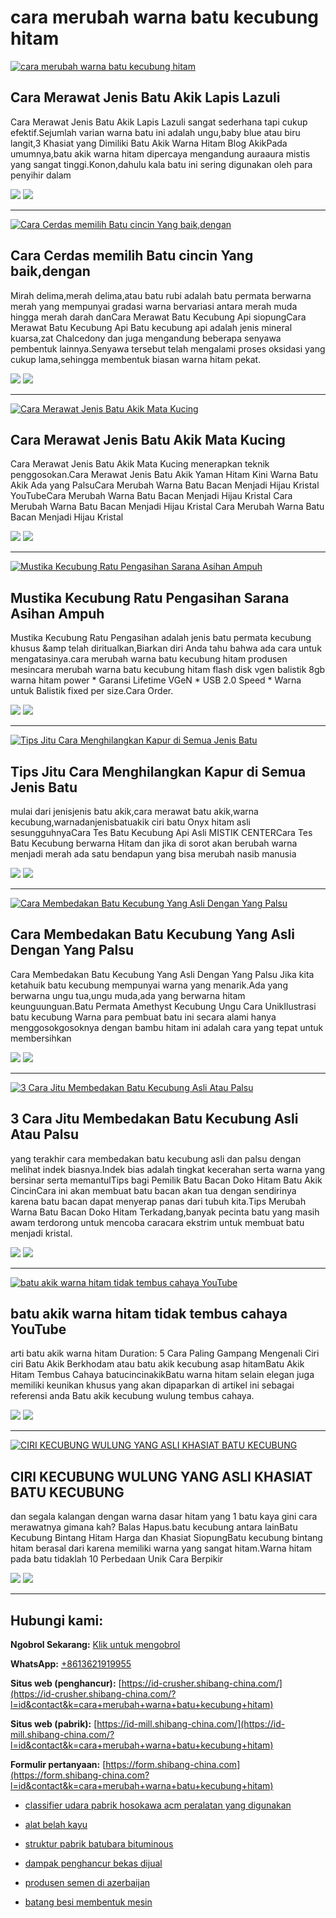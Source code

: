 # cara merubah warna batu kecubung hitam

<a href="https://swt.shibang-china.com/?l=id&img&k=cara+merubah+warna+batu+kecubung+hitam" target="_blank">![cara merubah warna batu kecubung hitam](http://static.shibang-china.com/all-800x300/912.jpg)</a>

## Cara Merawat Jenis Batu Akik Lapis Lazuli
Cara Merawat Jenis Batu Akik Lapis Lazuli sangat sederhana tapi cukup efektif.Sejumlah varian warna batu ini adalah ungu,baby blue atau biru langit,3 Khasiat yang Dimiliki Batu Akik Warna Hitam Blog AkikPada umumnya,batu akik warna hitam dipercaya mengandung auraaura mistis yang sangat tinggi.Konon,dahulu kala batu ini sering digunakan oleh para penyihir dalam


<a href="https://whatsapp.shibangsoft.com/WhatsApp.php" target="_blank" title="WhatsApp">![](http://static.shibang-china.com/icon/whatsapp.png)</a> <a href="https://swt.shibang-china.com/?l=id&icon&k=cara+merubah+warna+batu+kecubung+hitam" target="_blank">![](http://static.shibang-china.com/icon/chat-id.png)</a>

---

<a href="https://swt.shibang-china.com/?l=id&img&k=cara+merubah+warna+batu+kecubung+hitam" target="_blank">![Cara Cerdas memilih Batu cincin Yang baik,dengan](http://static.shibang-china.com/all-800x300/265.jpg)</a>

## Cara Cerdas memilih Batu cincin Yang baik,dengan
Mirah delima,merah delima,atau batu rubi adalah batu permata berwarna merah yang mempunyai gradasi warna bervariasi antara merah muda hingga merah darah danCara Merawat Batu Kecubung Api siopungCara Merawat Batu Kecubung Api Batu kecubung api adalah jenis mineral kuarsa,zat Chalcedony dan juga mengandung beberapa senyawa pembentuk lainnya.Senyawa tersebut telah mengalami proses oksidasi yang cukup lama,sehingga membentuk biasan warna hitam pekat.


<a href="https://whatsapp.shibangsoft.com/WhatsApp.php" target="_blank" title="WhatsApp">![](http://static.shibang-china.com/icon/whatsapp.png)</a> <a href="https://swt.shibang-china.com/?l=id&icon&k=cara+merubah+warna+batu+kecubung+hitam" target="_blank">![](http://static.shibang-china.com/icon/chat-id.png)</a>

---

<a href="https://swt.shibang-china.com/?l=id&img&k=cara+merubah+warna+batu+kecubung+hitam" target="_blank">![Cara Merawat Jenis Batu Akik Mata Kucing](http://static.shibang-china.com/all-800x300/1343.jpg)</a>

## Cara Merawat Jenis Batu Akik Mata Kucing
Cara Merawat Jenis Batu Akik Mata Kucing menerapkan teknik penggosokan.Cara Merawat Jenis Batu Akik Yaman Hitam Kini Warna Batu Akik Ada yang PalsuCara Merubah Warna Batu Bacan Menjadi Hijau Kristal YouTubeCara Merubah Warna Batu Bacan Menjadi Hijau Kristal Cara Merubah Warna Batu Bacan Menjadi Hijau Kristal Cara Merubah Warna Batu Bacan Menjadi Hijau Kristal


<a href="https://whatsapp.shibangsoft.com/WhatsApp.php" target="_blank" title="WhatsApp">![](http://static.shibang-china.com/icon/whatsapp.png)</a> <a href="https://swt.shibang-china.com/?l=id&icon&k=cara+merubah+warna+batu+kecubung+hitam" target="_blank">![](http://static.shibang-china.com/icon/chat-id.png)</a>

---

<a href="https://swt.shibang-china.com/?l=id&img&k=cara+merubah+warna+batu+kecubung+hitam" target="_blank">![Mustika Kecubung Ratu Pengasihan Sarana Asihan Ampuh](http://static.shibang-china.com/all-800x300/473.jpg)</a>

## Mustika Kecubung Ratu Pengasihan Sarana Asihan Ampuh
Mustika Kecubung Ratu Pengasihan adalah jenis batu permata kecubung khusus &amp telah diritualkan,Biarkan diri Anda tahu bahwa ada cara untuk mengatasinya.cara merubah warna batu kecubung hitam produsen mesincara merubah warna batu kecubung hitam flash disk vgen balistik 8gb warna hitam power * Garansi Lifetime VGeN * USB 2.0 Speed * Warna untuk Balistik fixed per size.Cara Order.


<a href="https://whatsapp.shibangsoft.com/WhatsApp.php" target="_blank" title="WhatsApp">![](http://static.shibang-china.com/icon/whatsapp.png)</a> <a href="https://swt.shibang-china.com/?l=id&icon&k=cara+merubah+warna+batu+kecubung+hitam" target="_blank">![](http://static.shibang-china.com/icon/chat-id.png)</a>

---

<a href="https://swt.shibang-china.com/?l=id&img&k=cara+merubah+warna+batu+kecubung+hitam" target="_blank">![Tips Jitu Cara Menghilangkan Kapur di Semua Jenis Batu](http://static.shibang-china.com/all-800x300/813.jpg)</a>

## Tips Jitu Cara Menghilangkan Kapur di Semua Jenis Batu
mulai dari jenisjenis batu akik,cara merawat batu akik,warna kecubung,warnadanjenisbatuakik ciri batu Onyx hitam asli sesungguhnyaCara Tes Batu Kecubung Api Asli MISTIK CENTERCara Tes Batu Kecubung berwarna Hitam dan jika di sorot akan berubah warna menjadi merah ada satu bendapun yang bisa merubah nasib manusia


<a href="https://whatsapp.shibangsoft.com/WhatsApp.php" target="_blank" title="WhatsApp">![](http://static.shibang-china.com/icon/whatsapp.png)</a> <a href="https://swt.shibang-china.com/?l=id&icon&k=cara+merubah+warna+batu+kecubung+hitam" target="_blank">![](http://static.shibang-china.com/icon/chat-id.png)</a>

---

<a href="https://swt.shibang-china.com/?l=id&img&k=cara+merubah+warna+batu+kecubung+hitam" target="_blank">![Cara Membedakan Batu Kecubung Yang Asli Dengan Yang Palsu](http://static.shibang-china.com/all-800x300/693.jpg)</a>

## Cara Membedakan Batu Kecubung Yang Asli Dengan Yang Palsu
Cara Membedakan Batu Kecubung Yang Asli Dengan Yang Palsu Jika kita ketahuik batu kecubung mempunyai warna yang menarik.Ada yang berwarna ungu tua,ungu muda,ada yang berwarna hitam keunguunguan.Batu Permata Amethyst Kecubung Ungu Cara UnikIlustrasi batu kecubung Warna para pembuat batu ini secara alami hanya menggosokgosoknya dengan bambu hitam ini adalah cara yang tepat untuk membersihkan


<a href="https://whatsapp.shibangsoft.com/WhatsApp.php" target="_blank" title="WhatsApp">![](http://static.shibang-china.com/icon/whatsapp.png)</a> <a href="https://swt.shibang-china.com/?l=id&icon&k=cara+merubah+warna+batu+kecubung+hitam" target="_blank">![](http://static.shibang-china.com/icon/chat-id.png)</a>

---

<a href="https://swt.shibang-china.com/?l=id&img&k=cara+merubah+warna+batu+kecubung+hitam" target="_blank">![3 Cara Jitu Membedakan Batu Kecubung Asli Atau Palsu](http://static.shibang-china.com/all-800x300/136.jpg)</a>

## 3 Cara Jitu Membedakan Batu Kecubung Asli Atau Palsu
yang terakhir cara membedakan batu kecubung asli dan palsu dengan melihat indek biasnya.Indek bias adalah tingkat kecerahan serta warna yang bersinar serta memantulTips bagi Pemilik Batu Bacan Doko Hitam Batu Akik CincinCara ini akan membuat batu bacan akan tua dengan sendirinya karena batu bacan dapat menyerap panas dari tubuh kita.Tips Merubah Warna Batu Bacan Doko Hitam Terkadang,banyak pecinta batu yang masih awam terdorong untuk mencoba caracara ekstrim untuk membuat batu menjadi kristal.


<a href="https://whatsapp.shibangsoft.com/WhatsApp.php" target="_blank" title="WhatsApp">![](http://static.shibang-china.com/icon/whatsapp.png)</a> <a href="https://swt.shibang-china.com/?l=id&icon&k=cara+merubah+warna+batu+kecubung+hitam" target="_blank">![](http://static.shibang-china.com/icon/chat-id.png)</a>

---

<a href="https://swt.shibang-china.com/?l=id&img&k=cara+merubah+warna+batu+kecubung+hitam" target="_blank">![batu akik warna hitam tidak tembus cahaya YouTube](http://static.shibang-china.com/all-800x300/1080.jpg)</a>

## batu akik warna hitam tidak tembus cahaya YouTube
arti batu akik warna hitam Duration: 5 Cara Paling Gampang Mengenali Ciri ciri Batu Akik Berkhodam atau batu akik kecubung asap hitamBatu Akik Hitam Tembus Cahaya batucincinakikBatu warna hitam selain elegan juga memiliki keunikan khusus yang akan dipaparkan di artikel ini sebagai referensi anda Batu akik kecubung wulung tembus cahaya.


<a href="https://whatsapp.shibangsoft.com/WhatsApp.php" target="_blank" title="WhatsApp">![](http://static.shibang-china.com/icon/whatsapp.png)</a> <a href="https://swt.shibang-china.com/?l=id&icon&k=cara+merubah+warna+batu+kecubung+hitam" target="_blank">![](http://static.shibang-china.com/icon/chat-id.png)</a>

---

<a href="https://swt.shibang-china.com/?l=id&img&k=cara+merubah+warna+batu+kecubung+hitam" target="_blank">![CIRI KECUBUNG WULUNG YANG ASLI KHASIAT BATU KECUBUNG](http://static.shibang-china.com/all-800x300/32.jpg)</a>

## CIRI KECUBUNG WULUNG YANG ASLI KHASIAT BATU KECUBUNG
dan segala kalangan dengan warna dasar hitam yang 1 batu kaya gini cara merawatnya gimana kah? Balas Hapus.batu kecubung antara lainBatu Kecubung Bintang Hitam Harga dan Khasiat SiopungBatu kecubung bintang hitam berasal dari karena memiliki warna yang sangat hitam.Warna hitam pada batu tidaklah 10 Perbedaan Unik Cara Berpikir


<a href="https://whatsapp.shibangsoft.com/WhatsApp.php" target="_blank" title="WhatsApp">![](http://static.shibang-china.com/icon/whatsapp.png)</a> <a href="https://swt.shibang-china.com/?l=id&icon&k=cara+merubah+warna+batu+kecubung+hitam" target="_blank">![](http://static.shibang-china.com/icon/chat-id.png)</a>

---
## Hubungi kami:

**Ngobrol Sekarang:** [Klik untuk mengobrol](https://swt.shibang-china.com?l=id&contact&k=cara+merubah+warna+batu+kecubung+hitam)

**WhatsApp:**  [+8613621919955](https://whatsapp.shibangsoft.com/WhatsApp.php)

**Situs web (penghancur):** [https://id-crusher.shibang-china.com/](https://id-crusher.shibang-china.com/?l=id&contact&k=cara+merubah+warna+batu+kecubung+hitam)

**Situs web (pabrik):** [https://id-mill.shibang-china.com/](https://id-mill.shibang-china.com/?l=id&contact&k=cara+merubah+warna+batu+kecubung+hitam)

**Formulir pertanyaan:** [https://form.shibang-china.com](https://form.shibang-china.com?l=id&contact&k=cara+merubah+warna+batu+kecubung+hitam)

* [classifier udara pabrik hosokawa acm peralatan yang digunakan](../36/classifier%20udara%20pabrik%20hosokawa%20acm%20peralatan%20yang%20digunakan.md)

* [alat belah kayu](../36/alat%20belah%20kayu.md)

* [struktur pabrik batubara bituminous](../32/struktur%20pabrik%20batubara%20bituminous.md)

* [dampak penghancur bekas dijual](../40/dampak%20penghancur%20bekas%20dijual.md)

* [produsen semen di azerbaijan](../32/produsen%20semen%20di%20azerbaijan.md)

* [batang besi membentuk mesin](../34/batang%20besi%20membentuk%20mesin.md)